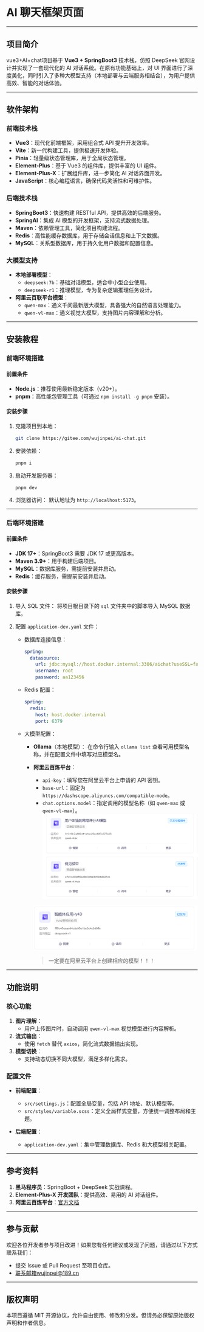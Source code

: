 # AI 聊天框架页面

---

## 项目简介

vue3+AI+chat项目基于 **Vue3 + SpringBoot3** 技术栈，仿照 DeepSeek 官网设计并实现了一套现代化的 AI 对话系统。在原有功能基础上，对 UI 界面进行了深度美化，同时引入了多种大模型支持（本地部署与云端服务相结合），为用户提供高效、智能的对话体验。


---

## 软件架构

### 前端技术栈
- **Vue3**：现代化前端框架，采用组合式 API 提升开发效率。
- **Vite**：新一代构建工具，提供极速开发体验。
- **Pinia**：轻量级状态管理库，用于全局状态管理。
- **Element-Plus**：基于 Vue3 的组件库，提供丰富的 UI 组件。
- **Element-Plus-X**：扩展组件库，进一步简化 AI 对话界面开发。
- **JavaScript**：核心编程语言，确保代码灵活性和可维护性。

### 后端技术栈
- **SpringBoot3**：快速构建 RESTful API，提供高效的后端服务。
- **SpringAI**：集成 AI 模型的开发框架，支持流式数据处理。
- **Maven**：依赖管理工具，简化项目构建流程。
- **Redis**：高性能缓存数据库，用于存储会话信息和上下文数据。
- **MySQL**：关系型数据库，用于持久化用户数据和配置信息。

### 大模型支持
- **本地部署模型**：
  - `deepseek:7b`：基础对话模型，适合中小型企业使用。
  - `deepseek-r1`：推理模型，专为复杂逻辑推理任务设计。
- **阿里云百联平台模型**：
  - `qwen-max`：通义千问最新版大模型，具备强大的自然语言处理能力。
  - `qwen-vl-max`：通义视觉大模型，支持图片内容理解和分析。

---

## 安装教程

### 前端环境搭建

#### 前置条件
- **Node.js**：推荐使用最新稳定版本（v20+）。
- **pnpm**：高性能包管理工具（可通过 `npm install -g pnpm` 安装）。

#### 安装步骤
1. 克隆项目到本地：
   ```sh
   git clone https://gitee.com/wujinpei/ai-chat.git
   ```
2. 安装依赖：
   ```sh
   pnpm i
   ```
3. 启动开发服务器：
   ```sh
   pnpm dev
   ```
4. 浏览器访问：
   默认地址为 `http://localhost:5173`。

---

### 后端环境搭建

#### 前置条件
- **JDK 17+**：SpringBoot3 需要 JDK 17 或更高版本。
- **Maven 3.9+**：用于构建后端项目。
- **MySQL**：数据库服务，需提前安装并启动。
- **Redis**：缓存服务，需提前安装并启动。

#### 安装步骤
1. 导入 SQL 文件：
   将项目根目录下的 `sql` 文件夹中的脚本导入 MySQL 数据库。
   
2. 配置 `application-dev.yaml` 文件：
   - 数据库连接信息：
     ```yaml
     spring:
       datasource:
         url: jdbc:mysql://host.docker.internal:3306/aichat?useSSL=false&serverTimezone=UTC
         username: root
         password: aa123456
     ```
     
   - Redis 配置：
     ```yaml
     spring:
       redis:
         host: host.docker.internal
         port: 6379
     ```
     
   - 大模型配置：
     - **Ollama**（本地模型）：
       在命令行输入 `ollama list` 查看可用模型名称，并在配置文件中填写对应模型名。
       
     - **阿里云百炼平台**：
       
       - `api-key`：填写您在阿里云平台上申请的 API 密钥。
       - `base-url`：固定为 `https://dashscope.aliyuncs.com/compatible-mode`。
       - `chat.options.model`：指定调用的模型名称（如 `qwen-max` 或 `qwen-vl-max`）。
         ![image-20250421165716229](./assets/image-20250421165716229-17452258396071.png)
       
       ![image-20250421165759809](./assets/image-20250421165759809.png)
       
       > 一定要在阿里云平台上创建相应的模型！！！

---

## 功能说明

### 核心功能
1. **图片理解**：
   - 用户上传图片时，自动调用 `qwen-vl-max` 视觉模型进行内容解析。
2. **流式输出**：
   - 使用 `fetch` 替代 `axios`，简化流式数据输出实现。
3. **模型切换**：
   - 支持动态切换不同大模型，满足多样化需求。

### 配置文件
- **前端配置**：
  - `src/settings.js`：配置全局变量，包括 API 地址、默认模型等。
  - `src/styles/variable.scss`：定义全局样式变量，方便统一调整布局和主题。

- **后端配置**：
  - `application-dev.yaml`：集中管理数据库、Redis 和大模型相关配置。

---

## 参考资料

1. **黑马程序员**：SpringBoot + DeepSeek 实战课程。
2. **Element-Plus-X 开发团队**：提供高效、易用的 AI 对话组件。
3. **阿里云百炼平台**：[官方文档](https://help.aliyun.com/document_detail/XXXXX.html)

---

## 参与贡献

欢迎各位开发者参与项目改进！如果您有任何建议或发现了问题，请通过以下方式联系我们：
- 提交 Issue 或 Pull Request 至项目仓库。
- 联系邮箱wujinpei@189.cn

---

## 版权声明

本项目遵循 MIT 开源协议，允许自由使用、修改和分发。但请务必保留原始版权声明和作者信息。



